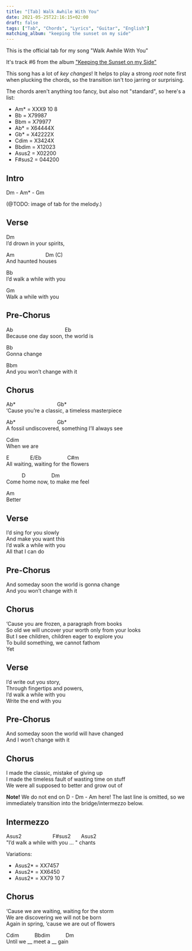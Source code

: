 ```yaml
---
title: "[Tab] Walk Awhile With You"
date: 2021-05-25T22:16:15+02:00
draft: false
tags: ["Tab", "Chords", "Lyrics", "Guitar", "English"]
matching_album: "keeping the sunset on my side"
---
```


This is the official tab for my song "Walk Awhile With You"

It's track #6 from the album ["Keeping the Sunset on my Side"](/albums/keeping-the-sunset-on-my-side/)

This song has a lot of _key changes_! It helps to play a strong _root_ note first when plucking the chords, so the transition isn't too jarring or surprising.

The chords aren't anything too fancy, but also not "standard", so here's a list:
* Am* = XXX9 10 8
* Bb = X79987
* Bbm = X79977
* Ab* = X64444X
* Gb* = X42222X
* Cdim = X3424X
* Bbdim = X12023
* Asus2 = X02200
* F#sus2 = 044200

## Intro
Dm - Am* - Gm

(@TODO: image of tab for the melody.)

## Verse
Dm  
I’d drown in your spirits,

Am&emsp;&emsp;&emsp;&emsp;&emsp;&emsp;Dm (C)     
And haunted houses

Bb  
I’d walk a while with you

Gm  
Walk a while with you

## Pre-Chorus
Ab&emsp;&emsp;&emsp;&emsp;&emsp;&emsp;&emsp;&emsp;&emsp;&emsp;Eb   
Because one day soon, the world is

Bb  
Gonna change

Bbm  
And you won’t change with it

## Chorus
Ab\*&emsp;&emsp;&emsp;&emsp;&emsp;&emsp;&emsp;&emsp;Gb\*  
‘Cause you’re a classic, a timeless masterpiece

Ab\*&emsp;&emsp;&emsp;&emsp;&emsp;&emsp;&emsp;&emsp;Gb\*  
A fossil undiscovered, something I’ll always see

Cdim  
When we are 

E&emsp;&emsp;&emsp;&emsp;E/Eb&emsp;&emsp;&emsp;&emsp;&emsp;C#m  
All waiting, waiting for the flowers

&emsp;&emsp;&emsp;D&emsp;&emsp;&emsp;&emsp;&emsp;Dm  
Come home now, to make me feel 

Am  
Better

## Verse
I’d sing for you slowly  
And make you want this  
I’d walk a while with you  
All that I can do  

## Pre-Chorus
And someday soon the world is gonna change  
And you won’t change with it  

## Chorus
‘Cause you are frozen, a paragraph from books  
So old we will uncover your worth only from your looks  
But I see children, children eager to explore you  
To build something, we cannot fathom  
Yet

## Verse
I’d write out you story,  
Through fingertips and powers,  
I’d walk a while with you  
Write the end with you  

## Pre-Chorus
And someday soon the world will have changed  
And I won’t change with it  

## Chorus
I made the classic, mistake of giving up  
I made the timeless fault of wasting time on stuff  
We were all supposed to better and grow out of  

**Note!** We do not end on D - Dm - Am here! The last line is omitted, so we immediately transition into the bridge/intermezzo below.

## Intermezzo
Asus2&emsp;&emsp;&emsp;&emsp;&emsp;&emsp;F#sus2&emsp;&emsp;Asus2  
"I’d walk a while with you ... " chants

Variations:
* Asus2\* = XX7457
* Asus2\* = XX6450
* Asus2\* = XX79 10 7

## Chorus
‘Cause we are waiting, waiting for the storm  
We are discovering we will not be born  
Again in spring, ‘cause we are out of flowers  

Cdim&emsp;&emsp;&emsp;Bbdim&emsp;&emsp;&emsp;Dm  
Until we __ meet a __ gain 


